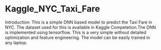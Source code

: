 # Kaggle_NYC_Taxi_Fare
Introduction:
            This is a simple DNN based model to predict the Taxi Fare in NYC. The dataset used for this is available in Kaggle Competetion.The DNN is implemented using tensorflow. This is a very simple without detailed optimization and feature engineering. The model can be easily trained in any laptop.

